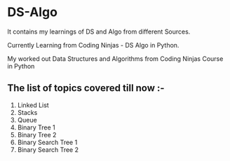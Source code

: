 # DS-Algo
It contains my learnings of DS and Algo from different Sources.

Currently Learning from Coding Ninjas - DS Algo in Python.

My worked out Data Structures and Algorithms from Coding Ninjas Course in Python

## The list of topics covered till now :- 

1) Linked List
2) Stacks
3) Queue
4) Binary Tree 1
5) Binary Tree 2
6) Binary Search Tree 1
7) Binary Search Tree 2
